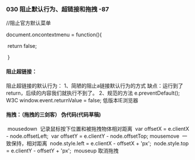 ### 030  阻止默认行为、超链接和拖拽  -87

//阻止官方默认菜单

document.oncontextmenu = function(){

​        return false;

​      }



#### 阻止超链接：

  阻止超链接的默认行为：
     1、简陋的阻止a链接默认行为的方式
        缺点：运行到了return，后续的内容我们就执行不到了。
     2、规范的方法
        e.preventDefault();   W3C
        window.event.returnValue = false;  低版本IE浏览器



#### 拖拽：（拖拽的三剑客）  伪代码(代码草稿)

​    mousedown
​       记录鼠标按下位置和被拖拽物体相对距离
​       var offsetX = e.clientX - node.offsetLeft;
​       var offsetY = e.clientY - node.offsetTop;
​    mousemove
​       一致保持，相对距离
​       node.style.left = e.clientX - offsetX + 'px';
​       node.style.top = e.clientY - offsetY + 'px';
​    mouseup
​       取消拖拽